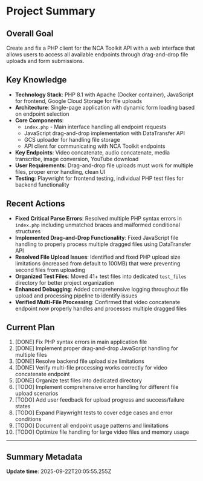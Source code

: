 # Project Summary

## Overall Goal
Create and fix a PHP client for the NCA Toolkit API with a web interface that allows users to access all available endpoints through drag-and-drop file uploads and form submissions.

## Key Knowledge
- **Technology Stack**: PHP 8.1 with Apache (Docker container), JavaScript for frontend, Google Cloud Storage for file uploads
- **Architecture**: Single-page application with dynamic form loading based on endpoint selection
- **Core Components**: 
  - `index.php` - Main interface handling all endpoint requests
  - JavaScript drag-and-drop implementation with DataTransfer API
  - GCS uploader for handling file storage
  - API client for communicating with NCA Toolkit endpoints
- **Key Endpoints**: Video concatenate, audio concatenate, media transcribe, image conversion, YouTube download
- **User Requirements**: Drag-and-drop file uploads must work for multiple files, proper error handling, clean UI
- **Testing**: Playwright for frontend testing, individual PHP test files for backend functionality

## Recent Actions
- **Fixed Critical Parse Errors**: Resolved multiple PHP syntax errors in `index.php` including unmatched braces and malformed conditional structures
- **Implemented Drag-and-Drop Functionality**: Fixed JavaScript file handling to properly process multiple dragged files using DataTransfer API
- **Resolved File Upload Issues**: Identified and fixed PHP upload size limitations (increased from default to 100MB) that were preventing second files from uploading
- **Organized Test Files**: Moved 41+ test files into dedicated `test_files` directory for better project organization
- **Enhanced Debugging**: Added comprehensive logging throughout file upload and processing pipeline to identify issues
- **Verified Multi-File Processing**: Confirmed that video concatenate endpoint now properly handles and processes multiple dragged files

## Current Plan
1. [DONE] Fix PHP syntax errors in main application file
2. [DONE] Implement proper drag-and-drop JavaScript handling for multiple files
3. [DONE] Resolve backend file upload size limitations
4. [DONE] Verify multi-file processing works correctly for video concatenate endpoint
5. [DONE] Organize test files into dedicated directory
6. [TODO] Implement comprehensive error handling for different file upload scenarios
7. [TODO] Add user feedback for upload progress and success/failure states
8. [TODO] Expand Playwright tests to cover edge cases and error conditions
9. [TODO] Document all endpoint usage patterns and limitations
10. [TODO] Optimize file handling for large video files and memory usage

---

## Summary Metadata
**Update time**: 2025-09-22T20:05:55.255Z 
